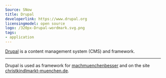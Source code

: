 ```yaml
---
Source: SNow
title: Drupal
developerlink: https://www.drupal.org
licensingmodel: open source
logo: /320px-Drupal-wordmark.svg.png
tags:
- application
---
```

[Drupal](https://www.drupal.org) is a content management system (CMS) and framework. 

---

Drupal is used as framework for [machmuenchenbesser](mark-a-spot) and on the site [christkindlmarkt-muenchen.de](https://www.christkindlmarkt-muenchen.de).

